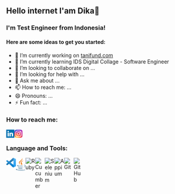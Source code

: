 ## Hello internet I'am Dika🌈

### I'm Test Engineer from Indonesia!
#### Here are some ideas to get you started:

- 🔭 I’m currently working on [tanifund.com][tanifund]
- 🌱 I’m currently learning IDS Digital Collage - Software Engineer
- 👯 I’m looking to collaborate on ...
- 🤔 I’m looking for help with ...
- 💬 Ask me about ...
- 📫 How to reach me: ...
- 😄 Pronouns: ...
- ⚡ Fun fact: ...

### How to reach me:
[<img align="left" alt="arsoedjono | LinkedIn" width="22px" src="img/linkedin.png" />][linkedin] 
[<img align="left" alt="arsoedjono | Instagram" width="22px" src="img/instagram.png" />][instagram]

<br/>

### Language and Tools:
[<img align="left" alt="Visual Studio Code" width="26px" src="img/vscode.png" />][vscode]
[<img align="left" alt="Visual Studio Code" width="26px" src="img/java.png" />][vscode]
[<img align="left" alt="Ruby" width="26px" src="https://cdn.jsdelivr.net/npm/simple-icons@3.8.0/icons/ruby.svg" />][ruby]
[<img align="left" alt="Cucumber" width="26px" src="https://cdn.worldvectorlogo.com/logos/cucumber.svg" />][cucumber]
[<img align="left" alt="Selenium" width="26px" src="https://cdn.iconscout.com/icon/premium/png-512-thumb/selenium-559980.png" />][selenium]
[<img align="left" alt="Appium" width="26px" src="https://cdn.worldvectorlogo.com/logos/appium.svg" />][appium]
[<img align="left" alt="Git" width="26px" src="https://cdn.jsdelivr.net/npm/simple-icons@3.8.0/icons/git.svg" />][git]
[<img align="left" alt="GitHub" width="26px" src="https://cdn.jsdelivr.net/npm/simple-icons@3.8.0/icons/github.svg" />][github]

[tanifund]: https://www.tanifund.com
[linkedin]: https://www.linkedin.com/in/fransiskus-andika-setiawan
[instagram]: https://www.instagram.com/dikako.ko
[vscode]: https://code.visualstudio.com/
[git]: https://git-scm.com/
[github]: https://github.com/dikako
[ruby]: https://www.ruby-lang.org/
[appium]: http://appium.io/
[selenium]: https://www.selenium.dev/
[cucumber]: https://cucumber.io/

